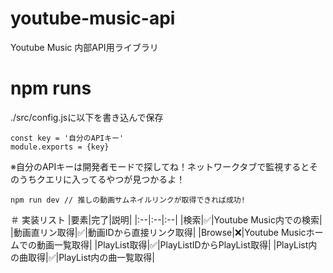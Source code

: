 # youtube-music-api
Youtube Music 内部API用ライブラリ

# npm runs
./src/config.jsに以下を書き込んで保存
```
const key = '自分のAPIキー'
module.exports = {key}
```
※自分のAPIキーは開発者モードで探してね！ネットワークタブで監視するとそのうちクエリに入ってるやつが見つかるよ！

```
npm run dev // 推しの動画サムネイルリンクが取得できれば成功!
```

＃ 実装リスト
|要素|完了|説明|
|:--|:--|:--|
|検索|:white_check_mark:|Youtube Music内での検索|
|動画直リン取得|:white_check_mark:|動画IDから直接リンク取得|
|Browse|:x:|Youtube Musicホームでの動画一覧取得|
|PlayList取得|:white_check_mark:|PlayListIDからPlayList取得|
|PlayList内の曲取得|:white_check_mark:|PlayList内の曲一覧取得|
